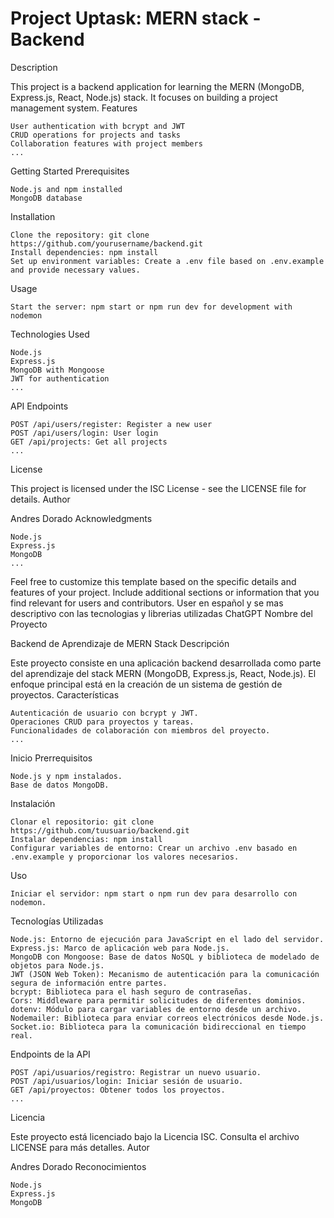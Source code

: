 # Project Uptask: MERN stack - Backend


Description

This project is a backend application for learning the MERN (MongoDB, Express.js, React, Node.js) stack. It focuses on building a project management system.
Features

    User authentication with bcrypt and JWT
    CRUD operations for projects and tasks
    Collaboration features with project members
    ...

Getting Started
Prerequisites

    Node.js and npm installed
    MongoDB database

Installation

    Clone the repository: git clone https://github.com/yourusername/backend.git
    Install dependencies: npm install
    Set up environment variables: Create a .env file based on .env.example and provide necessary values.

Usage

    Start the server: npm start or npm run dev for development with nodemon

Technologies Used

    Node.js
    Express.js
    MongoDB with Mongoose
    JWT for authentication
    ...

API Endpoints

    POST /api/users/register: Register a new user
    POST /api/users/login: User login
    GET /api/projects: Get all projects
    ...

License

This project is licensed under the ISC License - see the LICENSE file for details.
Author

Andres Dorado
Acknowledgments

    Node.js
    Express.js
    MongoDB
    ...

Feel free to customize this template based on the specific details and features of your project. Include additional sections or information that you find relevant for users and contributors.
User
en español y se mas descriptivo con las tecnologias y librerias utilizadas
ChatGPT
Nombre del Proyecto

Backend de Aprendizaje de MERN Stack
Descripción

Este proyecto consiste en una aplicación backend desarrollada como parte del aprendizaje del stack MERN (MongoDB, Express.js, React, Node.js). El enfoque principal está en la creación de un sistema de gestión de proyectos.
Características

    Autenticación de usuario con bcrypt y JWT.
    Operaciones CRUD para proyectos y tareas.
    Funcionalidades de colaboración con miembros del proyecto.
    ...

Inicio
Prerrequisitos

    Node.js y npm instalados.
    Base de datos MongoDB.

Instalación

    Clonar el repositorio: git clone https://github.com/tuusuario/backend.git
    Instalar dependencias: npm install
    Configurar variables de entorno: Crear un archivo .env basado en .env.example y proporcionar los valores necesarios.

Uso

    Iniciar el servidor: npm start o npm run dev para desarrollo con nodemon.

Tecnologías Utilizadas

    Node.js: Entorno de ejecución para JavaScript en el lado del servidor.
    Express.js: Marco de aplicación web para Node.js.
    MongoDB con Mongoose: Base de datos NoSQL y biblioteca de modelado de objetos para Node.js.
    JWT (JSON Web Token): Mecanismo de autenticación para la comunicación segura de información entre partes.
    bcrypt: Biblioteca para el hash seguro de contraseñas.
    Cors: Middleware para permitir solicitudes de diferentes dominios.
    dotenv: Módulo para cargar variables de entorno desde un archivo.
    Nodemailer: Biblioteca para enviar correos electrónicos desde Node.js.
    Socket.io: Biblioteca para la comunicación bidireccional en tiempo real.

Endpoints de la API

    POST /api/usuarios/registro: Registrar un nuevo usuario.
    POST /api/usuarios/login: Iniciar sesión de usuario.
    GET /api/proyectos: Obtener todos los proyectos.
    ...

Licencia

Este proyecto está licenciado bajo la Licencia ISC. Consulta el archivo LICENSE para más detalles.
Autor

Andres Dorado
Reconocimientos

    Node.js
    Express.js
    MongoDB
